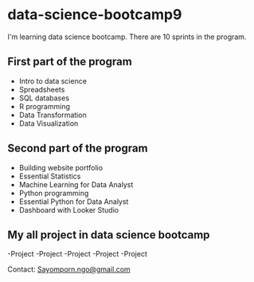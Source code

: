 # data-science-bootcamp9

I'm learning data science bootcamp. There are 10 sprints in the program.

## First part of the program

  - Intro to data science
  - Spreadsheets
  - SQL databases
  - R programming
  - Data Transformation
  - Data Visualization

## Second part of the program

  - Building website portfolio
  - Essential Statistics
  - Machine Learning for Data Analyst
  - Python programming
  - Essential Python for Data Analyst
  - Dashboard with Looker Studio

## My all project in data science bootcamp
  -Project
  -Project
  -Project
  -Project
  -Project

Contact: Sayomporn.ngo@gmail.com
